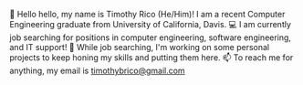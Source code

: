👋 Hello hello, my name is Timothy Rico (He/Him)! I am a recent Computer Engineering graduate from University of California, Davis.
💻 I am currently job searching for positions in computer engineering, software engineering, and IT support!
🌱 While job searching, I'm working on some personal projects to keep honing my skills and putting them here.
📫 To reach me for anything, my email is timothybrico@gmail.com

<!---
timothyrico/timothyrico is a ✨ special ✨ repository because its `README.md` (this file) appears on your GitHub profile.
You can click the Preview link to take a look at your changes.
--->
